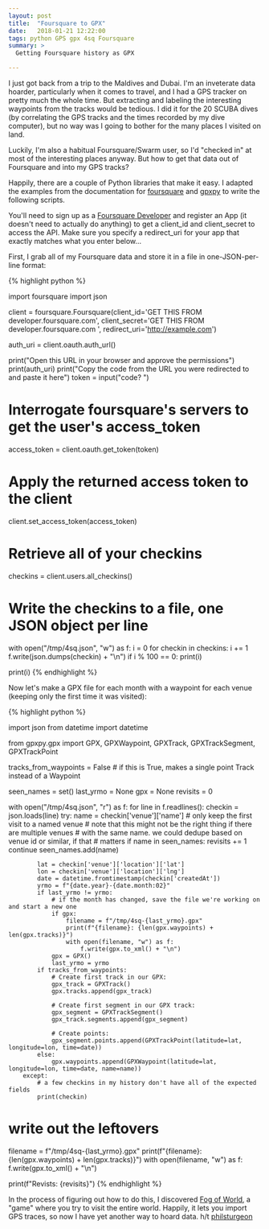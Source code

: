 ```yaml
---
layout: post
title:  "Foursquare to GPX"
date:   2018-01-21 12:22:00
tags: python GPS gpx 4sq Foursquare
summary: >
  Getting Foursquare history as GPX

---
```


I just got back from a trip to the Maldives and Dubai. I'm an inveterate data hoarder,
particularly when it comes to travel, and I had a GPS tracker on pretty much the whole
time. But extracting and labeling the interesting waypoints from the tracks would be
tedious. I did it for the 20 SCUBA dives (by correlating the GPS tracks and the times
recorded by my dive computer), but no way was I going to bother for the many places I
visited on land.

Luckily, I'm also a habitual Foursquare/Swarm user, so I'd "checked in" at most of the
interesting places anyway. But how to get that data out of Foursquare and into my GPS
tracks?

Happily, there are a couple of Python libraries that make it easy. I adapted the examples
from the documentation for [foursquare](https://github.com/mLewisLogic/foursquare) and
[gpxpy](https://github.com/tkrajina/gpxpy) to write the following scripts.

You'll need to sign up as a [Foursquare Developer](https://developer.foursquare.com/)
and register an App (it doesn't need to actually do anything) to get a client_id
and client_secret to access the API. Make sure you specify a redirect_uri for your
app that exactly matches what you enter below...

First, I grab all of my Foursquare data and store it in a file in one-JSON-per-line format:

{% highlight python %}

import foursquare
import json

client = foursquare.Foursquare(client_id='GET THIS FROM developer.foursquare.com',
                               client_secret='GET THIS FROM developer.foursquare.com ',
                               redirect_uri='http://example.com')

auth_uri = client.oauth.auth_url()

print("Open this URL in your browser and approve the permissions")
print(auth_uri)
print("Copy the code from the URL you were redirected to and paste it here")
token = input("code? ")

# Interrogate foursquare's servers to get the user's access_token
access_token = client.oauth.get_token(token)

# Apply the returned access token to the client
client.set_access_token(access_token)

# Retrieve all of your checkins
checkins = client.users.all_checkins()

# Write the checkins to a file, one JSON object per line
with open("/tmp/4sq.json", "w") as f:
    i = 0
    for checkin in checkins:
        i += 1
        f.write(json.dumps(checkin) + "\n")
        if i % 100 == 0:
            print(i)

print(i)
{% endhighlight %}

Now let's make a GPX file for each month with a waypoint for each venue 
(keeping only the first time it was visited):

{% highlight python %}

import json
from datetime import datetime

from gpxpy.gpx import GPX, GPXWaypoint, GPXTrack, GPXTrackSegment, GPXTrackPoint

tracks_from_waypoints = False  # if this is True, makes a single point Track instead of a Waypoint

seen_names = set()
last_yrmo = None
gpx = None
revisits = 0

with open("/tmp/4sq.json", "r") as f:
    for line in f.readlines():
        checkin = json.loads(line)
        try:
            name = checkin['venue']['name']
            # only keep the first visit to a named venue
            # note that this might not be the right thing if there are multiple venues
            # with the same name. we could dedupe based on venue id or similar, if that
            # matters
            if name in seen_names:
                revisits += 1
                continue
            seen_names.add(name)

            lat = checkin['venue']['location']['lat']
            lon = checkin['venue']['location']['lng']
            date = datetime.fromtimestamp(checkin['createdAt'])
            yrmo = f"{date.year}-{date.month:02}"
            if last_yrmo != yrmo:
                # if the month has changed, save the file we're working on and start a new one
                if gpx:
                    filename = f"/tmp/4sq-{last_yrmo}.gpx"
                    print(f"{filename}: {len(gpx.waypoints) + len(gpx.tracks)}")
                    with open(filename, "w") as f:
                        f.write(gpx.to_xml() + "\n")
                gpx = GPX()
                last_yrmo = yrmo
            if tracks_from_waypoints:
                # Create first track in our GPX:
                gpx_track = GPXTrack()
                gpx.tracks.append(gpx_track)

                # Create first segment in our GPX track:
                gpx_segment = GPXTrackSegment()
                gpx_track.segments.append(gpx_segment)

                # Create points:
                gpx_segment.points.append(GPXTrackPoint(latitude=lat, longitude=lon, time=date))
            else:
                gpx.waypoints.append(GPXWaypoint(latitude=lat, longitude=lon, time=date, name=name))
        except:
            # a few checkins in my history don't have all of the expected fields
            print(checkin)

# write out the leftovers
filename = f"/tmp/4sq-{last_yrmo}.gpx"
print(f"{filename}: {len(gpx.waypoints) + len(gpx.tracks)}")
with open(filename, "w") as f:
    f.write(gpx.to_xml() + "\n")

print(f"Revists: {revisits}")
{% endhighlight %}

In the process of figuring out how to do this, I discovered [Fog of World](https://fogofworld.com),
a "game" where you try to visit the entire world. Happily, it lets you import GPS traces, so now
I have yet another way to hoard data. h/t [philsturgeon](https://gist.github.com/philsturgeon/4431748)
